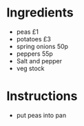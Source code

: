 # Ingredients
- peas £1
- potatoes £3
- spring onions 50p
- peppers 55p
- Salt and pepper 
- veg stock
# Instructions
- put peas into pan
